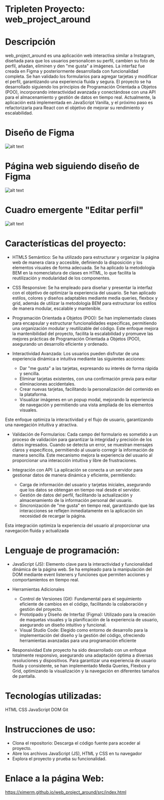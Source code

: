 # Tripleten Proyecto: web_project_around

# Descripción

web_project_around es una aplicación web interactiva similar a Instagram, diseñada para que los usuarios personalicen su perfil, cambien su foto de perfil, añadan, eliminen y den "me gusta" a imágenes.
La interfaz fue creada en Figma y posteriormente desarrollada con funcionalidad completa. Se han validado los formularios para agregar tarjetas y modificar el perfil, garantizando una experiencia fluida y segura.
El proyecto se ha desarrollado siguiendo los principios de Programación Orientada a Objetos (POO), incorporando interactividad avanzada y conectándose con una API para el almacenamiento y gestión de datos en tiempo real. Actualmente, la aplicación está implementada en JavaScript Vanilla, y el próximo paso es refactorizarla para React con el objetivo de mejorar su rendimiento y escalabilidad.

# Diseño de Figma

![alt text](image.png)

# Página web siguiendo diseño de Figma

![alt text](image-3.png)

# Cuadro emergente "Editar perfil"

![alt text](image-2.png)

# Características del proyecto:

- HTML5 Semántico: Se ha utilizado para estructurar y organizar la página web de manera clara y accesible, definiendo la disposición y los elementos visuales de forma adecuada. Se ha aplicado la metodología BEM en la nomenclatura de clases en HTML, lo que facilita la reutilización y modularidad de los componentes.

- CSS Responsive: Se ha empleado para diseñar y presentar la interfaz con el objetivo de optimizar la experiencia del usuario. Se han aplicado estilos, colores y diseños adaptables mediante media queries, flexbox y grid, además de utilizar la metodología BEM para estructurar los estilos de manera modular, escalable y mantenible.

- Programación Orientada a Objetos (POO): Se han implementado clases para encapsular y estructurar funcionalidades específicas, permitiendo una organización modular y reutilizable del código. Este enfoque mejora la mantenibilidad del proyecto, facilita la escalabilidad y promueve las mejores prácticas de Programación Orientada a Objetos (POO), asegurando un desarrollo eficiente y ordenado.

- Interactividad Avanzada: Los usuarios pueden disfrutar de una experiencia dinámica e intuitiva mediante las siguientes acciones:

  - Dar "me gusta" a las tarjetas, expresando su interés de forma rápida y sencilla.
  - Eliminar tarjetas existentes, con una confirmación previa para evitar eliminaciones accidentales.
  - Crear nuevas tarjetas, facilitando la personalización del contenido en la plataforma.
  - Visualizar imágenes en un popup modal, mejorando la experiencia de navegación y permitiendo una vista ampliada de los elementos visuales.

Este enfoque optimiza la interactividad y el flujo de usuario, garantizando una navegación intuitiva y atractiva.

- Validación de Formularios: Cada campo del formulario es sometido a un proceso de validación para garantizar la integridad y precisión de los datos ingresados. Cuando se detecta un error, se muestran mensajes claros y específicos, permitiendo al usuario corregir la información de manera sencilla. Este mecanismo mejora la experiencia del usuario al proporcionar una interacción intuitiva y libre de frustraciones.

- Integración con API: La aplicación se conecta a un servidor para gestionar datos de manera dinámica y eficiente, permitiendo:
  - Carga de información del usuario y tarjetas iniciales, asegurando que los datos se obtengan en tiempo real desde el servidor.
  - Gestión de datos del perfil, facilitando la actualización y almacenamiento de la información personal del usuario.
  - Sincronización de "me gusta" en tiempo real, garantizando que las interacciones se reflejen inmediatamente en la aplicación sin necesidad de recargar la página.

Esta integración optimiza la experiencia del usuario al proporcionar una navegación fluida y actualizada

# Lenguaje de programación:

- JavaScript (JS): Elemento clave para la interactividad y funcionalidad dinámica de la página web. Se ha empleado para la manipulación del DOM mediante event listeners y funciones que permiten acciones y comportamientos en tiempo real.

- Herramientas Adicionales

  - Control de Versiones (Git): Fundamental para el seguimiento eficiente de cambios en el código, facilitando la colaboración y gestión del proyecto.
  - Prototipado y Diseño de Interfaz (Figma): Utilizado para la creación de maquetas visuales y la planificación de la experiencia de usuario, asegurando un diseño intuitivo y funcional.
  - Visual Studio Code: Elegido como entorno de desarrollo para la implementación del diseño y la gestión del código, ofreciendo herramientas avanzadas para una programación eficiente

- Responsividad
  Este proyecto ha sido desarrollado con un enfoque totalmente responsivo, asegurando una adaptación óptima a diversas resoluciones y dispositivos. Para garantizar una experiencia de usuario fluida y consistente, se han implementado Media Queries, Flexbox y Grid, optimizando la visualización y la navegación en diferentes tamaños de pantalla.

# Tecnologías utilizadas:

HTML CSS JavaScript DOM Git

# Instrucciones de uso:

- Clona el repositorio: Descarga el código fuente para acceder al proyecto.
- Abre los archivos JavaScript (JS), HTML y CSS en tu navegador
- Explora el proyecto y prueba su funcionalidad.

# Enlace a la página Web:

https://ximerm.github.io/web_project_around/src/index.html

